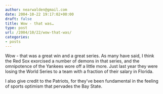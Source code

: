 ```yaml
---
author: nearwalden@gmail.com
date: 2004-10-22 19:17:02+00:00
draft: false
title: Wow - that was…
type: post
url: /2004/10/22/wow-that-was/
categories:
- posts
---
```


Wow - that was a great win and a great series.  As many have said, I think the Red Sox exorcised a number of demons in that series, and the omnipotence of the Yankees wore off a little more.  Just last year they were losing the World Series to a team with a fraction of their salary in Florida.

I also give credit to the Patriots, for they've been fundamental in the feeling of sports optimism that pervades the Bay State.




